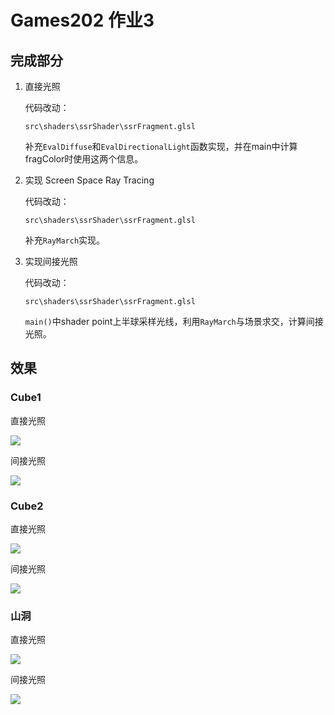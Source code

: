 # Games202 作业3

## 完成部分

1. 直接光照

   代码改动：

   `src\shaders\ssrShader\ssrFragment.glsl`

   补充`EvalDiffuse`和`EvalDirectionalLight`函数实现，并在main中计算fragColor时使用这两个信息。

2. 实现 Screen Space Ray Tracing

   代码改动：

   `src\shaders\ssrShader\ssrFragment.glsl`

   补充`RayMarch`实现。

3. 实现间接光照

   代码改动：

   `src\shaders\ssrShader\ssrFragment.glsl`

   `main()`中shader point上半球采样光线，利用`RayMarch`与场景求交，计算间接光照。

## 效果

### Cube1

直接光照

![](images\cube1_direct.png)

间接光照

![](images\cube1_indirect.png)

### Cube2

直接光照

![](images\cube2_direct.png)

间接光照

![](images\cube2_indirect.png)

### 山洞

直接光照

![](images\cave_direct.png)

间接光照

![](images\cave_indirect.png)


